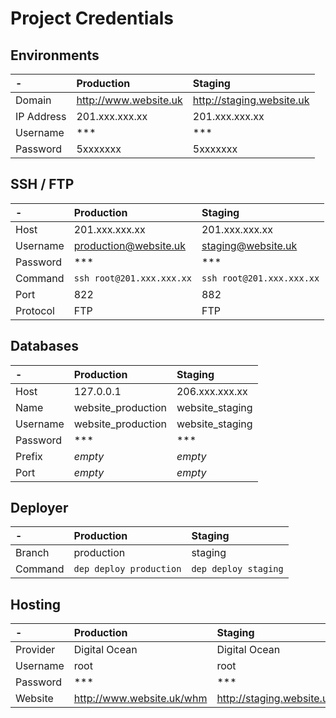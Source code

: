 # Project Credentials

## Environments

| -                                      | Production                          | Staging                                    
|:---------------------------------------|:------------------------------------|:------------------------------------
| Domain                                 | http://www.website.uk               | http://staging.website.uk           
| IP Address                             | 201.xxx.xxx.xx                      | 201.xxx.xxx.xx                             
| Username                               | ***                                 | ***
| Password                               | 5xxxxxxx                            | 5xxxxxxx

## SSH / FTP

| -                                      | Production                          | Staging                                    
|:---------------------------------------|:------------------------------------|:-------------------------------------
| Host                                   | 201.xxx.xxx.xx                      | 201.xxx.xxx.xx                             
| Username                               | production@website.uk               | staging@website.uk                  
| Password                               | ***                                 | ***                               
| Command                                | `ssh root@201.xxx.xxx.xx`           | `ssh root@201.xxx.xxx.xx`
| Port                                   | 822                                 | 882   
| Protocol                               | FTP                                 | FTP    

## Databases

| -                                      | Production                          | Staging                               
|:---------------------------------------|:------------------------------------|:--------------------------------------
| Host                                   | 127.0.0.1                           | 206.xxx.xxx.xx                        
| Name                                   | website_production                  | website_staging                       
| Username                               | website_production                  | website_staging                       
| Password                               | ***                                 | ***                                   
| Prefix                                 | *empty*                             | *empty*                               
| Port                                   | *empty*                             | *empty*                               

## Deployer

| -                                      | Production                          | Staging                                
|:---------------------------------------|:------------------------------------|:--------------------------------------
| Branch                                 | production                          | staging                                
| Command                                | `dep deploy production`             | `dep deploy staging`                   

## Hosting

| -                                      | Production                          | Staging                                
|:---------------------------------------|:------------------------------------|:-------------------------------------
| Provider                               | Digital Ocean                       | Digital Ocean                                
| Username                               | root                                | root                  
| Password                               | ***                                 | ***    
| Website                                | http://www.website.uk/whm           | http://staging.website.uk/whm
